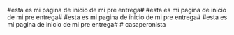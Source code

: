 #esta es mi pagina de inicio de mi pre entrega#
#esta es mi pagina de inicio de mi pre entrega#
#esta es mi pagina de inicio de mi pre entrega#
#esta es mi pagina de inicio de mi pre entrega#
#   c a s a p e r o n i s t a  
 